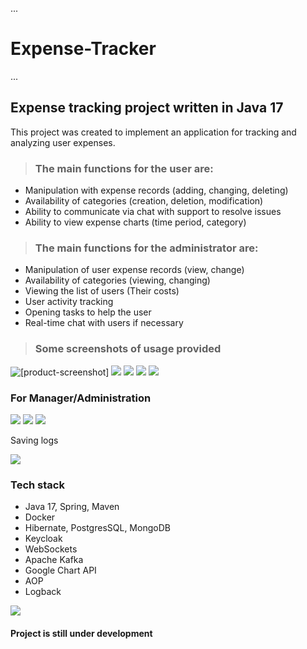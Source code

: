...
#   Expense-Tracker 
...
## Expense tracking project written in Java 17 

This project was created to implement an application for tracking and analyzing user expenses.

> ### The main functions for the user are:
* Manipulation with expense records (adding, changing, deleting)
* Availability of categories (creation, deletion, modification)
* Ability to communicate via chat with support to resolve issues
* Ability to view expense charts (time period, category)

> ### The main functions for the administrator are:
* Manipulation of user expense records (view, change)
* Availability of categories (viewing, changing)
* Viewing the list of users (Their costs)
* User activity tracking
* Opening tasks to help the user
* Real-time chat with users if necessary

> ### Some screenshots of usage provided
<div>
    <img style="max-height: 400px" src="forReadme/user-index.jpg" alt="[product-screenshot]">
    <img style="max-height: 400px" src="forReadme/user-categories.jpg">
    <img style="max-height: 400px" src="forReadme/user-expenses.jpg">
    <img style="max-height: 400px" src="forReadme/user-charts.jpg">
    <img style="max-height: 400px" src="forReadme/user-diagrams.jpg">
    <h3>For Manager/Administration</h3>
    <img style="max-height: 400px" src="forReadme/manager-help-chats.jpg">
    <img style="max-height: 400px" src="forReadme/manager-user-chat.jpg">
    <img style="max-height: 400px" src="forReadme/manager-logs.jpg">
    <p>Saving logs</p>
    <img src="forReadme/logback.png">
</div>

### Tech stack
* Java 17, Spring, Maven
* Docker 
* Hibernate, PostgresSQL, MongoDB
* Keycloak
* WebSockets 
* Apache Kafka
* Google Chart API
* AOP 
* Logback

<img src="forReadme/expense-parent-diagram.png">

#### Project is still under development

